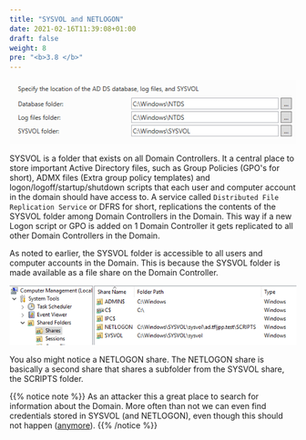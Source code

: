 ```yaml
---
title: "SYSVOL and NETLOGON"
date: 2021-02-16T11:39:08+01:00
draft: false
weight: 8
pre: "<b>3.8 </b>"
---
```


![](ntds.png)

SYSVOL is a folder that exists on all Domain Controllers. It a central place to store important Active Directory files, such as Group Policies (GPO's for short), ADMX files (Extra group policy templates) and logon/logoff/startup/shutdown scripts that each user and computer account in the domain should have access to. A service called `Distributed File Replication Service` or DFRS for short, replications the contents of the SYSVOL folder among Domain Controllers in the Domain. This way if a new Logon script or GPO is added on 1 Domain Controller it gets replicated to all other Domain Controllers in the Domain.

As noted to earlier, the SYSVOL folder is accessible to all users and computer accounts in the Domain. This is because the SYSVOL folder is made available as a file share on the Domain Controller.

![](share.png)

You also might notice a NETLOGON share. The NETLOGON share is basically a second share that shares a subfolder from the SYSVOL share, the SCRIPTS folder.

{{% notice note %}}
As an attacker this a great place to search for information about the Domain. More often than not we can even find credentials stored in SYSVOL (and NETLOGON), even though this should not happen ([anymore](https://adsecurity.org/?p=2288)).
{{% /notice %}}

